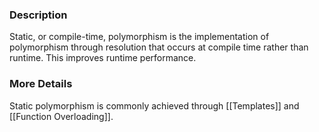 ### Description
Static, or compile-time, polymorphism is the implementation of polymorphism through resolution that occurs at compile time rather than runtime. This improves runtime performance.

### More Details
Static polymorphism is commonly achieved through [[Templates]] and [[Function Overloading]].